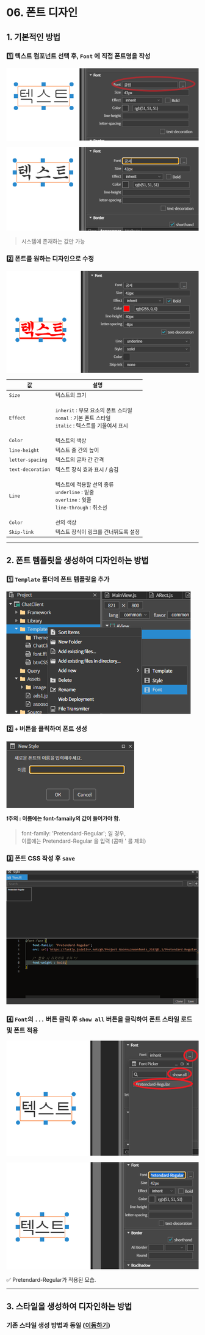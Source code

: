 # 06. 폰트 디자인

## 1. 기본적인 방법

### 1️⃣ 텍스트 컴포넌트 선택 후, `Font` 에 직접 폰트명을 작성

![](../../.gitbook/assets/스크린샷_2025-02-14_160518.png)

![](../../.gitbook/assets/스크린샷_2025-02-14_160526.png)

> 시스템에 존재하는 값만 가능

### 2️⃣ 폰트를 원하는 디자인으로 수정

![](../../.gitbook/assets/스크린샷_2025-02-14_163719.png)

| 값                 | 설명                                                                                                                    |
| ----------------- | --------------------------------------------------------------------------------------------------------------------- |
| `Size`            | 텍스트의 크기                                                                                                               |
| `Effect`          | <p><code>inherit</code> : 부모 요소의 폰트 스타일<br><code>nomal</code> : 기본 폰트 스타일<br><code>italic</code> : 텍스트를 기울여서 표시</p>   |
| `Color`           | 텍스트의 색상                                                                                                               |
| `line-height`     | 텍스트 줄 간의 높이                                                                                                           |
| `letter-spacing`  | 텍스트의 글자 간 간격                                                                                                          |
| `text-decoration` | 텍스트 장식 효과 표시 / 숨김                                                                                                     |
| `Line`            | <p>텍스트에 적용할 선의 종류<br><code>underline</code> : 밑줄<br><code>overline</code> : 윗줄<br><code>line-through</code> : 취소선</p> |
| `Color`           | 선의 색상                                                                                                                 |
| `Skip-link`       | 텍스트 장식이 링크를 건너뛰도록 설정                                                                                                  |

***

## 2. 폰트 템플릿을 생성하여 디자인하는 방법

### 1️⃣ `Template` 폴더에 폰트 템플릿을 추가

![](../../.gitbook/assets/스크린샷_2025-02-14_165221.png)

### 2️⃣ `+` 버튼을 클릭하여 폰트 생성

![](../../.gitbook/assets/스크린샷_2025-02-14_165602.png)

**❗주의 : 이름에는 font-famaily의 값이 들어가야 함.**

> font-family: 'Pretendard-Regular'; 일 경우,\
> 이름에는 Pretendard-Regular 을 입력 (콤마 ' 를 제외)

### 3️⃣ 폰트 CSS 작성 후 `save`

![](../../.gitbook/assets/스크린샷_2025-02-14_170248.png)

### 4️⃣ `Font`의 `...` 버튼 클릭 후 `show all` 버튼을 클릭하여 폰트 스타일 로드 및 폰트 적용

![](../../.gitbook/assets/스크린샷_2025-02-14_170615.png)

![](../../.gitbook/assets/스크린샷_2025-02-14_170853.png)

✅ Pretendard-Regular가 적용된 모습.

***

## 3. 스타일을 생성하여 디자인하는 방법

### 기존 스타일 생성 방법과 동일 ([이동하기](04.md))
